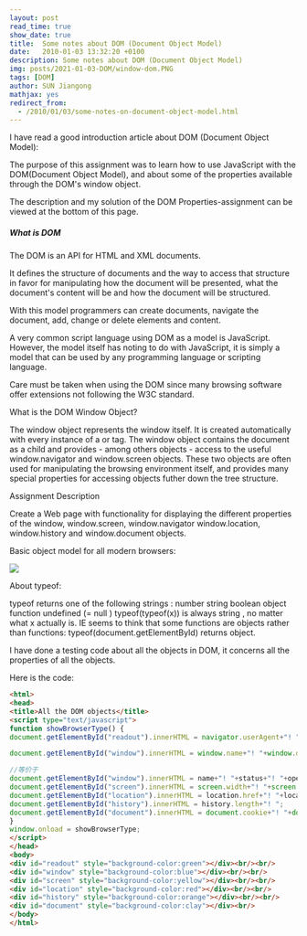 ```yaml
---
layout: post
read_time: true
show_date: true
title:  Some notes about DOM (Document Object Model)
date:   2010-01-03 13:32:20 +0100
description: Some notes about DOM (Document Object Model)
img: posts/2021-01-03-DOM/window-dom.PNG 
tags: [DOM]
author: SUN Jiangong
mathjax: yes
redirect_from:
  - /2010/01/03/some-notes-on-document-object-model.html
---
```



I have read a good introduction article about DOM (Document Object Model):

The purpose of this assignment was to learn how to use JavaScript with the DOM(Document Object Model), and about some of the properties available through the DOM's window object.

The description and my solution of the DOM Properties-assignment can be viewed at the bottom of this page.

<!--more-->

##### What is DOM

The DOM is an API for HTML and XML documents.

It defines the structure of documents and the way to access that structure in favor for manipulating how the document will be presented, what the document's content will be and how the document will be structured.

With this model programmers can create documents, navigate the document, add, change or delete elements and content.

A very common script language using DOM as a model is JavaScript. However, the model itself has noting to do with JavaScript, it is simply a model that can be used by any programming language or scripting language.

Care must be taken when using the DOM since many browsing software offer extensions not following the W3C standard.

What is the DOM Window Object?

The window object represents the window itself. It is created automatically with every instance of a <body> or <frameset> tag. The window object contains the document as a child and provides - among others objects - access to the useful window.navigator and window.screen objects. These two objects are often used for manipulating the browsing environment itself, and provides many special properties for accessing objects futher down the tree structure.


Assignment Description

Create a Web page with functionality for displaying the different properties of the window, window.screen, window.navigator window.location, window.history and window.document objects.


Basic object model for all modern browsers:


![](./../../../assets/img/posts/2021-01-03-DOM/window-dom.PNG)

 

About typeof:

 

typeof returns one of the following strings :
number
string
boolean
object
function
undefined (= null )
typeof(typeof(x)) is always string , no matter what x actually is.
IE seems to think that some functions are objects rather than functions: typeof(document.getElementById) returns object.
 

I have done a testing code about all the objects in DOM, it concerns all the properties of all the objects.

Here is the code:

```html
<html>
<head>
<title>All the DOM objects</title>
<script type="text/javascript">
function showBrowserType() {
document.getElementById("readout").innerHTML = navigator.userAgent+"! "+navigator.appName+"! "+navigator.appCodeName+"! "+navigator.appVersion+"! "+ navigator.cookieEnabled+"! "+navigator.platform+"!";

document.getElementById("window").innerHTML = window.name+"! "+window.defaultStatus+"! "+window.status+"! "+window.opener+"! "+window.parent+"! "+window.top+"! "+window.closed+"! ";

//等价于
document.getElementById("window").innerHTML = name+"! "+status+"! "+opener+"!"+parent+"! "+top+"!"+closed+"! "+defaultStatus+"! ";
document.getElementById("screen").innerHTML = screen.width+"! "+screen.height+"! "+screen.colorDepth+"! "+screen.availableWidth+"! "+screen.availableHeight+"! ";
document.getElementById("location").innerHTML = location.href+"! "+location.protocol+"! "+location.hostname+"! "+location.host+"! "+location.port+"! "+location.pathname+"! "+location.hash+"! "+location.search+"! ";
document.getElementById("history").innerHTML = history.length+"! ";
document.getElementById("document").innerHTML = document.cookie+"! "+document.referer+"! "+document.domain+"! "+document.lastModified+"! ";
}
window.onload = showBrowserType;
</script>
</head>
<body>
<div id="readout" style="background-color:green"></div><br/><br/>
<div id="window" style="background-color:blue"></div><br/><br/>
<div id="screen" style="background-color:yellow"></div><br/><br/>
<div id="location" style="background-color:red"></div><br/><br/>
<div id="history" style="background-color:orange"></div><br/><br/>
<div id="document" style="background-color:clay"></div><br/>
</body>
</html>
```